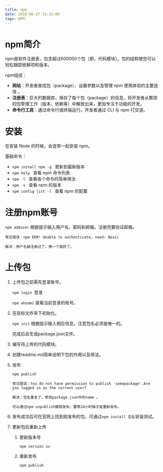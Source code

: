 ```yaml
---
title: npm
date: 2018-06-27 15:33:09
tags: NPM
---
```


# npm简介

npm是软件注册表，包含超过600000个包（即，代码模块）。包的结构使您可以轻松跟踪依赖项和版本。

npm组成：

* **网站**：开发者查找包（package）、设置参数以及管理 npm 使用体验的主要途径 。
* **注册表**：巨大的数据库，保存了每个包（package）的信息。将开发者从繁琐的包管理工作（版本、依赖等）中解放出来，更加专注于功能的开发。
* **命令行工具**：通过命令行或终端运行。开发者通过 CLI 与 npm 打交道。

# 安装

在安装 Node 的时候，会连带一起安装 npm。

基础命令：

* `npm install npm -g `   更新到最新版本 
* `npm help `  查看 npm 命令列表 
* `npm -l `  查看各个命令的简单用法 
* `npm -v `  查看 npm 的版本 
* `npm config list -l `  查看 npm 的配置 

# 注册npm账号

`npm adduser` 根据提示输入用户名，密码和邮箱。注册完要验证邮箱。

```
常见错误：npm ERR! Unable to authenticate, need: Basic

解决：用户名被注册过了，换一个就好了。
```

# 上传包

1. 上传包之前需先登录账号。

   `npm login `登录

   `npm whoami` 查看当前登录的账号。

2. 在目标文件夹下初始化。

   `npm init` 根据提示输入相应信息。注意包名必须是唯一的。

   完成后会生成package.json文件。

3. 编写待上传的代码模块。

4. 创建readme.md简单说明下包的作用以及用法。

5. 发布

   `npm publish`

   ```
   常见错误：You do not have permission to publish 'somepackage'.Are you logged in as the corrent user? 
   
   解决：包名重复了，修改package.json中的name 。
   ```

   ```
   可以通过npm unpublish撤销发布，要等24小时候才能重新发布。
   ```

6. 发布成功后可在官网上找到刚发布的包。可通过`npm install 包名`安装测试。

7. 更新包后重新上传

   1. 更新版本号

      `npm version xx` 

   2. 重新发布

      `npm publish`